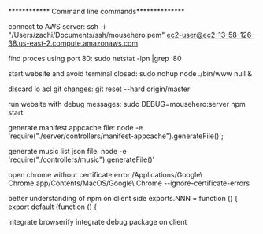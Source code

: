 ************ Command line commands**************

connect to AWS server: ssh -i "/Users/zachi/Documents/ssh/mousehero.pem" ec2-user@ec2-13-58-126-38.us-east-2.compute.amazonaws.com

find proces using port 80: sudo netstat -lpn |grep :80

start website and avoid terminal closed: sudo nohup node ./bin/www null &

discard lo acl git changes: git reset --hard origin/master

run website with debug messages: sudo DEBUG=mousehero:server npm start

generate manifest.appcache file: node -e 'require("./server/controllers/manifest-appcache").generateFile()';

generate music list json file: node -e 'require("./controllers/music").generateFile()'

open chrome without certificate error 
/Applications/Google\ Chrome.app/Contents/MacOS/Google\ Chrome --ignore-certificate-errors


better understanding of npm on client side
exports.NNN = function () {
export default (function () {
  
integrate browserify 
integrate debug package on client


